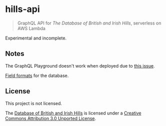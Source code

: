 # hills-api
> GraphQL API for *The Database of British and Irish Hills*, serverless on AWS Lambda

Experimental and incomplete.

## Notes
The GraphQL Playground doesn't work when deployed due to [this issue](https://github.com/apollographql/apollo-server/issues/2136#issuecomment-458465128).

[Field formats](http://www.hills-database.co.uk/database_notes.html#fields) for the database.


## License
This project is not licensed.

The [Database of British and Irish Hills](http://www.hills-database.co.uk/) is licensed under a [Creative Commons Attribution 3.0 Unported License](http://creativecommons.org/licenses/by/3.0/deed.en_GB).

